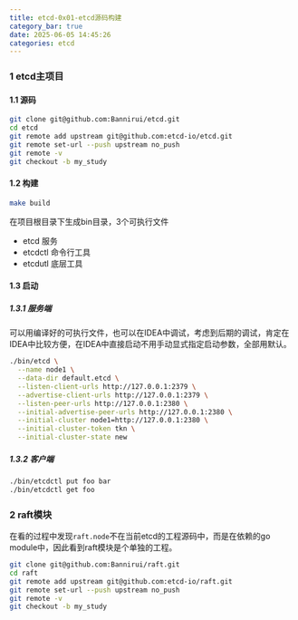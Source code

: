 ```yaml
---
title: etcd-0x01-etcd源码构建
category_bar: true
date: 2025-06-05 14:45:26
categories: etcd
---
```


### 1 etcd主项目

#### 1.1 源码

```sh
git clone git@github.com:Bannirui/etcd.git
cd etcd
git remote add upstream git@github.com:etcd-io/etcd.git
git remote set-url --push upstream no_push
git remote -v
git checkout -b my_study
```

#### 1.2 构建

```sh
make build
```

在项目根目录下生成bin目录，3个可执行文件

- etcd 服务
- etcdctl 命令行工具
- etcdutl 底层工具

#### 1.3 启动

##### 1.3.1 服务端

可以用编译好的可执行文件，也可以在IDEA中调试，考虑到后期的调试，肯定在IDEA中比较方便，在IDEA中直接启动不用手动显式指定启动参数，全部用默认。

```sh
./bin/etcd \
  --name node1 \
  --data-dir default.etcd \
  --listen-client-urls http://127.0.0.1:2379 \
  --advertise-client-urls http://127.0.0.1:2379 \
  --listen-peer-urls http://127.0.0.1:2380 \
  --initial-advertise-peer-urls http://127.0.0.1:2380 \
  --initial-cluster node1=http://127.0.0.1:2380 \
  --initial-cluster-token tkn \
  --initial-cluster-state new
```

##### 1.3.2 客户端

```sh
./bin/etcdctl put foo bar
./bin/etcdctl get foo
```

### 2 raft模块

在看的过程中发现`raft.node`不在当前etcd的工程源码中，而是在依赖的go module中，因此看到raft模块是个单独的工程。

```sh
git clone git@github.com:Bannirui/raft.git
cd raft
git remote add upstream git@github.com:etcd-io/raft.git
git remote set-url --push upstream no_push
git remote -v
git checkout -b my_study
```